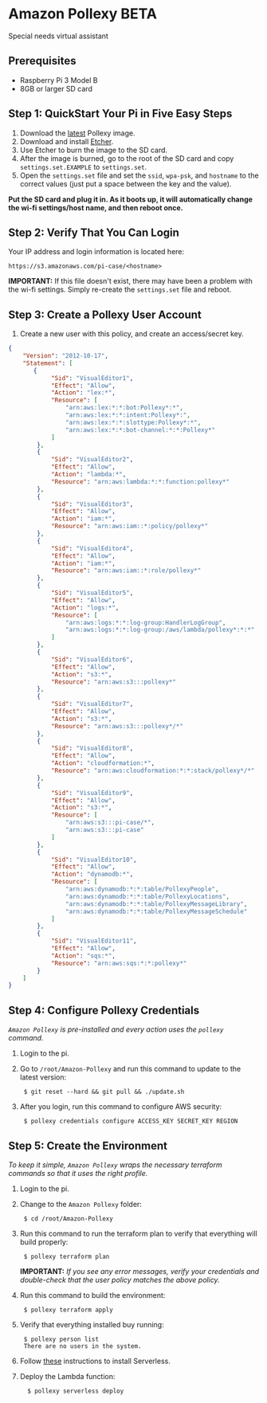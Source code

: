 # Amazon Pollexy BETA
Special needs virtual assistant

## Prerequisites
* Raspberry Pi 3 Model B
* 8GB or larger SD card 

## Step 1: QuickStart Your Pi in Five Easy Steps
1. Download the [latest](https://s3.amazonaws.com/pollexy-public/images/pi_v17.zip) Pollexy image.
2. Download and install [Etcher](https://etcher.io/).
3. Use Etcher to burn the image to the SD card.
4. After the image is burned, go to the root of the SD card and copy `settings.set.EXAMPLE` to `settings.set`.
5. Open the `settings.set` file and set the `ssid`, `wpa-psk`, and `hostname` to the correct values (just put a space between the key and the value).

**Put the SD card and plug it in. As it boots up, it will automatically change the wi-fi settings/host name, and then reboot once.**

## Step 2: Verify That You Can Login
Your IP address and login information is located here:

    https://s3.amazonaws.com/pi-case/<hostname>

**IMPORTANT:** If this file doesn't exist, there may have been a problem with the wi-fi settings. Simply re-create the `settings.set` file and reboot.

## Step 3: Create a Pollexy User Account
1. Create a new user with this policy, and create an access/secret key.
```json
{
    "Version": "2012-10-17",
    "Statement": [
       {
            "Sid": "VisualEditor1",
            "Effect": "Allow",
            "Action": "lex:*",
            "Resource": [
                "arn:aws:lex:*:*:bot:Pollexy*:*",
                "arn:aws:lex:*:*:intent:Pollexy*:",
                "arn:aws:lex:*:*:slottype:Pollexy*:*",
                "arn:aws:lex:*:*:bot-channel:*:*:Pollexy*"
            ]
        },
        {
            "Sid": "VisualEditor2",
            "Effect": "Allow",
            "Action": "lambda:*",
            "Resource": "arn:aws:lambda:*:*:function:pollexy*"
        },
        {
            "Sid": "VisualEditor3",
            "Effect": "Allow",
            "Action": "iam:*",
            "Resource": "arn:aws:iam::*:policy/pollexy*"
        },
        {
            "Sid": "VisualEditor4",
            "Effect": "Allow",
            "Action": "iam:*",
            "Resource": "arn:aws:iam::*:role/pollexy*"
        },
        {
            "Sid": "VisualEditor5",
            "Effect": "Allow",
            "Action": "logs:*",
            "Resource": [
                "arn:aws:logs:*:*:log-group:HandlerLogGroup",
                "arn:aws:logs:*:*:log-group:/aws/lambda/pollexy*:*:*"
            ]
        },
        {
            "Sid": "VisualEditor6",
            "Effect": "Allow",
            "Action": "s3:*",
            "Resource": "arn:aws:s3:::pollexy*"
        },
        {
            "Sid": "VisualEditor7",
            "Effect": "Allow",
            "Action": "s3:*",
            "Resource": "arn:aws:s3:::pollexy*/*"
        },
        {
            "Sid": "VisualEditor8",
            "Effect": "Allow",
            "Action": "cloudformation:*",
            "Resource": "arn:aws:cloudformation:*:*:stack/pollexy*/*"
        },
        {
            "Sid": "VisualEditor9",
            "Effect": "Allow",
            "Action": "s3:*",
            "Resource": [
                "arn:aws:s3:::pi-case/*",
                "arn:aws:s3:::pi-case"
            ]
        },
        {
            "Sid": "VisualEditor10",
            "Effect": "Allow",
            "Action": "dynamodb:*",
            "Resource": [
                "arn:aws:dynamodb:*:*:table/PollexyPeople",
                "arn:aws:dynamodb:*:*:table/PollexyLocations",
                "arn:aws:dynamodb:*:*:table/PollexyMessageLibrary",
                "arn:aws:dynamodb:*:*:table/PollexyMessageSchedule"
            ]
        },
        {
            "Sid": "VisualEditor11",
            "Effect": "Allow",
            "Action": "sqs:*",
            "Resource": "arn:aws:sqs:*:*:pollexy*"
        }
    ]
}
```
## Step 4: Configure Pollexy Credentials
*`Amazon Pollexy` is pre-installed and every action uses the `pollexy` command.*

1. Login to the pi.
2. Go to `/root/Amazon-Pollexy` and run this command to update to the latest version:

        $ git reset --hard && git pull && ./update.sh
        
3. After you login, run this command to configure AWS security:

        $ pollexy credentials configure ACCESS_KEY SECRET_KEY REGION

## Step 5: Create the Environment
*To keep it simple, `Amazon Pollexy` wraps the necessary terraform commands so that it uses the right profile.*

1. Login to the pi.
2. Change to the `Amazon Pollexy` folder:
        
        $ cd /root/Amazon-Pollexy

2. Run this command to run the terraform plan to verify that everything will build properly:

        $ pollexy terraform plan

     **IMPORTANT:** *If you see any error messages, verify your credentials and double-check that the user policy matches the above policy.*

3. Run this command to build the environment:

        $ pollexy terraform apply

4. Verify that everything installed buy running:
      
        $ pollexy person list
        There are no users in the system.

5. Follow [these](https://serverless.com/framework/docs/providers/aws/guide/installation/) instructions to install Serverless. 

6. Deploy the Lambda function:

         $ pollexy serverless deploy
